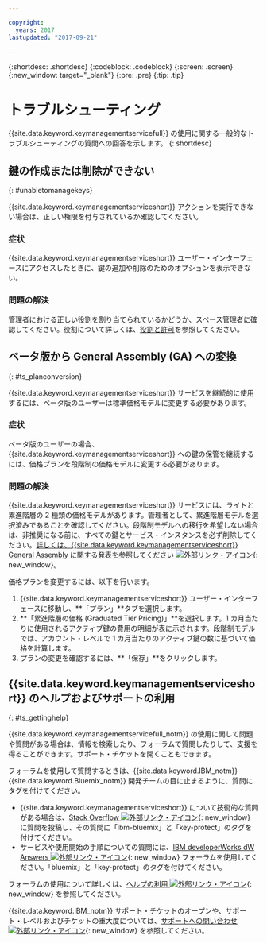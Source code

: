 ```yaml
---

copyright:
  years: 2017
lastupdated: "2017-09-21"

---
```


{:shortdesc: .shortdesc}
{:codeblock: .codeblock}
{:screen: .screen}
{:new_window: target="_blank"}
{:pre: .pre}
{:tip: .tip}

# トラブルシューティング

{{site.data.keyword.keymanagementservicefull}} の使用に関する一般的なトラブルシューティングの質問への回答を示します。
{: shortdesc}

## 鍵の作成または削除ができない
{: #unabletomanagekeys}

{{site.data.keyword.keymanagementserviceshort}} アクションを実行できない場合は、正しい権限を付与されているか確認してください。

### 症状

{{site.data.keyword.keymanagementserviceshort}} ユーザー・インターフェースにアクセスしたときに、鍵の追加や削除のためのオプションを表示できない。

### 問題の解決

管理者における正しい役割を割り当てられているかどうか、スペース管理者に確認してください。役割について詳しくは、[役割と許可](/docs/services/keymgmt/keyprotect_manage_access.html#roles)を参照してください。

## ベータ版から General Assembly (GA) への変換
{: #ts_planconversion}

{{site.data.keyword.keymanagementserviceshort}} サービスを継続的に使用するには、ベータ版のユーザーは標準価格モデルに変更する必要があります。

### 症状

ベータ版のユーザーの場合、{{site.data.keyword.keymanagementserviceshort}} への鍵の保管を継続するには、価格プランを段階制の価格モデルに変更する必要があります。

### 問題の解決

{{site.data.keyword.keymanagementserviceshort}} サービスには、ライトと累進階層の 2 種類の価格モデルがあります。管理者として、累進階層モデルを選択済みであることを確認してください。段階制モデルへの移行を希望しない場合は、非推奨になる前に、すべての鍵とサービス・インスタンスを必ず削除してください。[詳しくは、{{site.data.keyword.keymanagementserviceshort}} General Assembly に関する発表を参照してください ![外部リンク・アイコン](../../icons/launch-glyph.svg "外部リンク・アイコン")]("https://www.ibm.com/blogs/bluemix/2016/12/dallas-key-protect-ga/" "https://www.ibm.com/blogs/bluemix/2016/12/dallas-key-protect-ga/"){: new_window}。

価格プランを変更するには、以下を行います。

1. {{site.data.keyword.keymanagementserviceshort}} ユーザー・インターフェースに移動し、**「プラン」**タブを選択します。
2. **「累進階層の価格 (Graduated Tier Pricing)」**を選択します。1 カ月当たりに使用されるアクティブ鍵の費用の明細が表に示されます。段階制モデルでは、アカウント・レベルで 1 カ月当たりのアクティブ鍵の数に基づいて価格を計算します。
3. プランの変更を確認するには、**「保存」**をクリックします。

## {{site.data.keyword.keymanagementserviceshort}} のヘルプおよびサポートの利用
{: #ts_gettinghelp}

{{site.data.keyword.keymanagementservicefull_notm}} の使用に関して問題や質問がある場合は、情報を検索したり、フォーラムで質問したりして、支援を得ることができます。サポート・チケットを開くこともできます。

フォーラムを使用して質問するときは、{{site.data.keyword.IBM_notm}} {{site.data.keyword.Bluemix_notm}} 開発チームの目に止まるように、質問にタグを付けてください。


- {{site.data.keyword.keymanagementserviceshort}} について技術的な質問がある場合は、[Stack Overflow ![外部リンク・アイコン](../../icons/launch-glyph.svg "外部リンク・アイコン")](http://stackoverflow.com/search?q=key-protect+ibm-bluemix){: new_window} に質問を投稿し、その質問に「ibm-bluemix」と「key-protect」のタグを付けてください。
- サービスや使用開始の手順についての質問には、[IBM developerWorks dW Answers ![外部リンク・アイコン](../../icons/launch-glyph.svg "外部リンク・アイコン")](https://developer.ibm.com/answers/topics/key-protect/?smartspace=bluemix){: new_window} フォーラムを使用してください。「bluemix」と「key-protect」のタグを付けてください。

フォーラムの使用について詳しくは、[ヘルプの利用 ![外部リンク・アイコン](../../icons/launch-glyph.svg "外部リンク・アイコン")](https://console.bluemix.net/docs/support/index.html#getting-help){: new_window} を参照してください。

{{site.data.keyword.IBM_notm}} サポート・チケットのオープンや、サポート・レベルおよびチケットの重大度については、[サポートへの問い合わせ ![外部リンク・アイコン](../../icons/launch-glyph.svg "外部リンク・アイコン")](https://console.bluemix.net/docs/support/index.html#contacting-support){: new_window} を参照してください。
